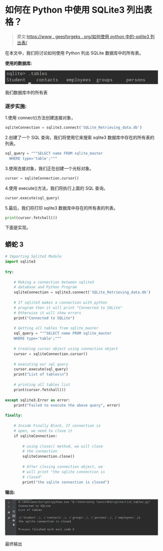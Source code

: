 # 如何在 Python 中使用 SQLite3 列出表格？

> 原文:[https://www . geesforgeks . org/如何使用 python 中的-sqlite3 列出表/](https://www.geeksforgeeks.org/how-to-list-tables-using-sqlite3-in-python/)

在本文中，我们将讨论如何使用 Python 列出 SQLite 数据库中的所有表。

**使用的数据库:**

![](img/c68169de418279c2cad96150895ddf56.png)

我们数据库中的所有表

### 逐步实施:

1.使用 connect()方法创建连接对象，

```py
sqliteConnection = sqlite3.connect('SQLite_Retrieving_data.db')
```

2.创建了一个 SQL 查询，我们将使用它来搜索 sqlite3 数据库中存在的所有表的列表。

```py
sql_query = """SELECT name FROM sqlite_master  
  WHERE type='table';"""
```

3.使用连接对象，我们正在创建一个光标对象。

```py
cursor = sqliteConnection.cursor()
```

4.使用 execute()方法，我们将执行上面的 SQL 查询。

```py
cursor.execute(sql_query)
```

5.最后，我们将打印 sqlite3 数据库中存在的所有表的列表。

```py
print(cursor.fetchall())
```

下面是实现。

## 蟒蛇 3

```py
# Importing Sqlite3 Module
import sqlite3

try:

    # Making a connection between sqlite3 
    # database and Python Program
    sqliteConnection = sqlite3.connect('SQLite_Retrieving_data.db')

    # If sqlite3 makes a connection with python
    # program then it will print "Connected to SQLite"
    # Otherwise it will show errors
    print("Connected to SQLite")

    # Getting all tables from sqlite_master
    sql_query = """SELECT name FROM sqlite_master 
    WHERE type='table';"""

    # Creating cursor object using connection object
    cursor = sqliteConnection.cursor()

    # executing our sql query
    cursor.execute(sql_query)
    print("List of tables\n")

    # printing all tables list
    print(cursor.fetchall())

except sqlite3.Error as error:
    print("Failed to execute the above query", error)

finally:

    # Inside Finally Block, If connection is
    # open, we need to close it
    if sqliteConnection:

        # using close() method, we will close 
        # the connection
        sqliteConnection.close()

        # After closing connection object, we 
        # will print "the sqlite connection is 
        # closed"
        print("the sqlite connection is closed")
```

**输出:**

![](img/1d257828a9453a29a9b367295b0c559c.png)

最终输出